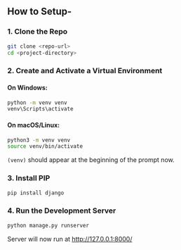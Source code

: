 ## How to Setup-

### 1. Clone the Repo

```bash
git clone <repo-url>
cd <project-directory>
```

### 2. Create and Activate a Virtual Environment

#### On Windows:
```bash
python -m venv venv
venv\Scripts\activate
```

#### On macOS/Linux:
```bash
python3 -m venv venv
source venv/bin/activate
```

 `(venv)` should appear at the beginning of the prompt now.

### 3. Install PIP


```bash
pip install django
```

### 4. Run the Development Server

```bash
python manage.py runserver
```

Server will now run at http://127.0.0.1:8000/
